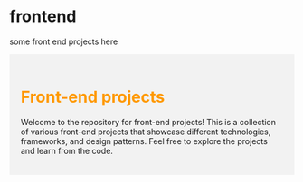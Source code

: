 # frontend
some front end projects here
<div style="background-color: #f2f2f2; padding: 20px;">
  
# <span style="color: #ff9900;">Front-end projects</span>

Welcome to the repository for front-end projects! This is a collection of various front-end projects that showcase different technologies, frameworks, and design patterns. Feel free to explore the projects and learn from the code.

</div>

